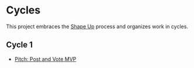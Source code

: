 # Cycles

This project embraces the [Shape Up](https://basecamp.com/shapeup) process and organizes work in cycles.

## Cycle 1

* [Pitch: Post and Vote MVP](c1/feature_post_and_vote.md)
